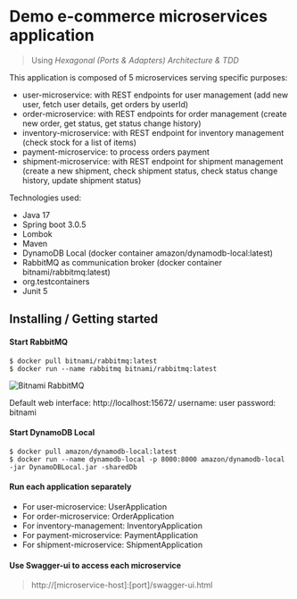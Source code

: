 # Demo e-commerce microservices application
> Using *Hexagonal (Ports & Adapters) Architecture & TDD*

This application is composed of 5 microservices serving specific purposes:
* user-microservice: with REST endpoints for user management (add new user, fetch user details, get orders by userId)
* order-microservice: with REST endpoints for order management (create new order, get status, get status change history)
* inventory-microservice: with REST endpoint for inventory management (check stock for a list of items)
* payment-microservice: to process orders payment
* shipment-microservice: with REST endpoint for shipment management (create a new shipment, check shipment status, check status change history, update shipment status)

Technologies used:
* Java 17
* Spring boot 3.0.5
* Lombok
* Maven
* DynamoDB Local (docker container amazon/dynamodb-local:latest)
* RabbitMQ as communication broker (docker container bitnami/rabbitmq:latest)
* org.testcontainers
* Junit 5

## Installing / Getting started

#### Start RabbitMQ
```console
$ docker pull bitnami/rabbitmq:latest
$ docker run --name rabbitmq bitnami/rabbitmq:latest
``` 
![Bitnami RabbitMQ](https://hub.docker.com/r/bitnami/rabbitmq)

Default web interface: http://localhost:15672/
username: user
password: bitnami

#### Start DynamoDB Local
```console
$ docker pull amazon/dynamodb-local:latest
$ docker run --name dynamodb-local -p 8000:8000 amazon/dynamodb-local -jar DynamoDBLocal.jar -sharedDb
```

#### Run each application separately
* For user-microservice: UserApplication
* For order-microservice: OrderApplication
* For inventory-management: InventoryApplication
* For payment-microservice: PaymentApplication
* For shipment-microservice: ShipmentApplication

#### Use Swagger-ui to access each microservice
> http://[microservice-host]:[port]/swagger-ui.html
